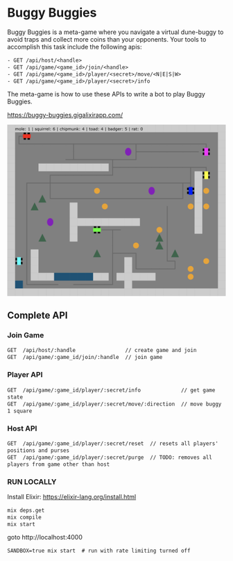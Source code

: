 # Buggy Buggies

Buggy Buggies is a meta-game where you navigate a virtual dune-buggy to avoid traps and collect more coins than your opponents. Your tools to accomplish this task include the following apis:

```
- GET /api/host/<handle>
- GET /api/game/<game_id>/join/<handle>
- GET /api/game/<game_id>/player/<secret>/move/<N|E|S|W>
- GET /api/game/<game_id>/player/<secret>/info
```

The meta-game is how to use these APIs to write a bot to play Buggy Buggies.

<a href="https://buggy-buggies.gigalixirapp.com/">https://buggy-buggies.gigalixirapp.com/</a>

<a href="https://buggy-buggies.gigalixirapp.com/" target="_blank">
  <img src="assets/img/screenshot2.png" alt="">
</a>


## Complete API

### Join Game
```
GET  /api/host/:handle                // create game and join
GET  /api/game/:game_id/join/:handle  // join game
```

### Player API
```
GET  /api/game/:game_id/player/:secret/info             // get game state
GET  /api/game/:game_id/player/:secret/move/:direction  // move buggy 1 square
```

### Host API
```
GET  /api/game/:game_id/player/:secret/reset  // resets all players' positions and purses
GET  /api/game/:game_id/player/:secret/purge  // TODO: removes all players from game other than host
```

### RUN LOCALLY

Install Elixir: https://elixir-lang.org/install.html

    mix deps.get
    mix compile
    mix start

goto http://localhost:4000

    SANDBOX=true mix start  # run with rate limiting turned off

